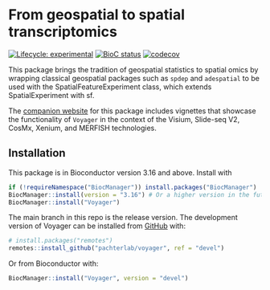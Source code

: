 
# From geospatial to spatial transcriptomics

<!-- badges: start -->
[![Lifecycle: experimental](https://img.shields.io/badge/lifecycle-experimental-orange.svg)](https://lifecycle.r-lib.org/articles/stages.html#experimental)
[![BioC status](http://www.bioconductor.org/shields/build/release/bioc/Voyager.svg)](https://bioconductor.org/checkResults/release/bioc-LATEST/Voyager)
[![codecov](https://codecov.io/gh/pachterlab/voyager/branch/devel/graph/badge.svg?token=RCIXA7AQER)](https://codecov.io/gh/pachterlab/voyager)
<!-- badges: end -->

This package brings the tradition of geospatial statistics to spatial omics by wrapping classical geospatial packages such as `spdep` and `adespatial` to be used with the SpatialFeatureExperiment class, which extends SpatialExperiment with sf.

The [companion website](https://pachterlab.github.io/voyager/) for this package includes vignettes that showcase the functionality of `Voyager` in the context of the Visium, Slide-seq V2, CosMx, Xenium, and MERFISH technologies.  
## Installation

This package is in Bioconductor version 3.16 and above. Install with

```r
if (!requireNamespace("BiocManager")) install.packages("BiocManager")
BiocManager::install(version = "3.16") # Or a higher version in the future
BiocManager::install("Voyager")
```

The main branch in this repo is the release version. The development version of Voyager can be installed from [GitHub](https://github.com/) with:

```r
# install.packages("remotes")
remotes::install_github("pachterlab/voyager", ref = "devel")
```

Or from Bioconductor with:

```r
BiocManager::install("Voyager", version = "devel")
```
